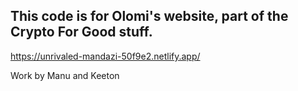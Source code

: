 ## This code is for Olomi's website, part of the Crypto For Good stuff.

https://unrivaled-mandazi-50f9e2.netlify.app/

Work by Manu and Keeton
